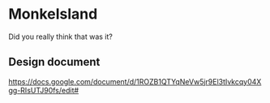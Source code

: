 # MonkeIsland

Did you really think that was it?

## Design document

https://docs.google.com/document/d/1ROZB1QTYqNeVw5jr9El3tIvkcqy04Xgg-RIsUTJ90fs/edit#
